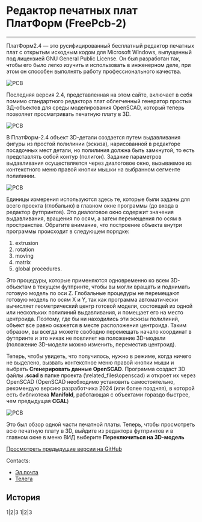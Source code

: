 # Редактор печатных плат ПлатФорм (FreePcb-2)

*** 


ПлатФорм2.4 — это русифицированный бесплатный редактор печатных плат с открытым исходным кодом для Microsoft Windows, выпущенный под лицензией GNU General Public License. Он был разработан так, чтобы его было легко изучить и использовать в инженерном деле, при этом он способен выполнять работу профессионального качества.

![PCB](https://github.com/Duxah/FreePCB-2/blob/master/pictures/Driver.png)

Последняя версия 2.4, представленная на этом сайте, включает в себя помимо стандартного редактора плат облегченный генератор простых 3Д-объектов для среды моделирования OpenSCAD, который теперь позволяет просматривать печатную плату в 3D.

![PCB](https://github.com/Duxah/FreePCB-2/blob/master/pictures/3D.png)

В ПлатФорм-2.4 объект 3D-детали создается путем выдавливания фигуры из простой полилинии (эскиза), нарисованной в редакторе посадочных мест детали, но полилиния должна быть замкнутой, то есть представлять собой контур (полигон). Задание параметров выдавливания осуществляется через диалоговое окно, вызываемое из контекстного меню правой кнопки мышки на выбранном сегменте полилинии.

![PCB](https://github.com/Duxah/FreePCB-2/blob/master/pictures/scad_dlg.png)

Единицы измерения используются здесь те, которые были заданы для всего проекта (глобально) в главном окне программы (до входа в редактор футпринтов). Это диалоговое окно содержит значения выдавливания, вращения по осям, а затем перемещения по осям в пространстве. Обратите внимание, что построение объекта внутри программы происходит в следующем порядке:

1) extrusion
2) rotation
3) moving
4) matrix
5) global procedures.

Это процедуры, которые применяются одновременно ко всем 3D-объектам в текущем футпринте, чтобы вы могли вращать и поднимать готовую модель по оси Z. Глобальные процедуры не перемещают готовую модель по осям X и Y, так как программа автоматически вычисляет геометрический центр готовой модели, состоящей из одной или нескольких полилиний выдавливания, и помещает его на место центроида. Поэтому, где бы ни находились эти эскизы полилиний, объект все равно окажется в месте расположения центроида. Таким образом, вы всегда можете свободно перемещать начало координат в футпринте и это никак не повлияет на положение 3D-модели (положение 3D-модели можно изменить, переместив центроид).

Теперь, чтобы увидеть, что получилось, нужно в режиме, когда ничего не выделено, вызвать контекстное меню правой кнопки мыши и выбрать **Сгенерировать данные OpenSCAD**. Программа создаст 3D файлы **.scad** в папке проекта (\related_files\openscad) и откроет их через OpenSCAD (OpenSCAD необходимо установить самостоятельно, рекомендую версию разработчика 2024 (или более поздняя), в которой есть библиотека **Manifold**, работающая с объектами гораздо быстрее, чем предыдущая **CGAL**)

![PCB](https://github.com/Duxah/FreePCB-2/blob/master/pictures/scad_1.png)

Это был обзор одной части печатной платы. Теперь, чтобы просмотреть всю печатную плату в 3D, выйдите из редактора футпринтов и в главном окне в меню ВИД выберите **Переключиться на 3D-модель**

[Просмотреть предыдущие версии на GitHub](https://github.com/Duxah/FreePCB-2)

Contacts: 
- [Эл.почта](mailto:info@niconson.com)
- [Телега](https://www.t.me/niconson)

История
---
1|2|3
1|2|3
